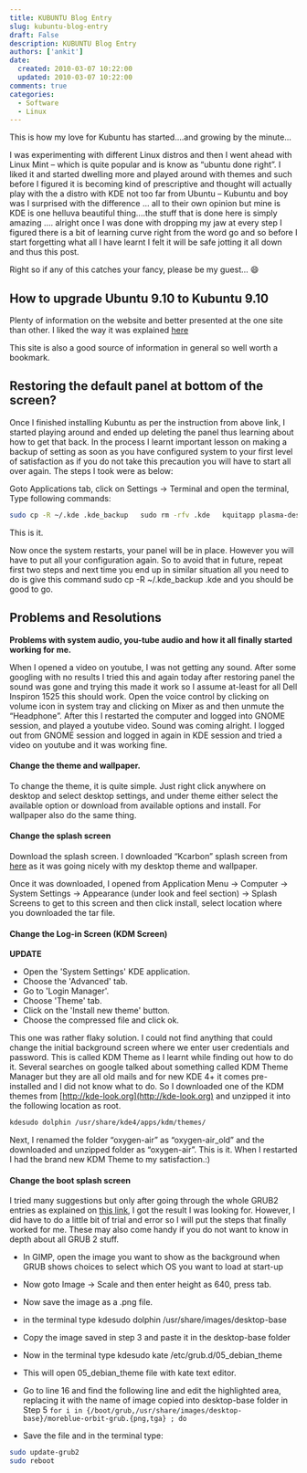 ```yaml
---
title: KUBUNTU Blog Entry
slug: kubuntu-blog-entry
draft: False
description: KUBUNTU Blog Entry
authors: ['ankit']
date: 
  created: 2010-03-07 10:22:00
  updated: 2010-03-07 10:22:00
comments: true
categories:
  - Software
  - Linux
---
```


This is how my love for Kubuntu has started....and growing by the minute...

I was experimenting with different Linux distros and then I went ahead with Linux Mint – which is quite popular and is know as “ubuntu done right”. I liked it and started dwelling more and played around with themes and such before I figured it is becoming kind of prescriptive and thought will actually play with the a distro with KDE not too far from Ubuntu – Kubuntu and boy was I surprised with the difference … all to their own opinion but mine is KDE is one helluva beautiful thing....the stuff that is done here is simply amazing …. alright once I was done with dropping my jaw at every step I figured there is a bit of learning curve right from the word go and so before I start forgetting what all I have learnt I felt it will be safe jotting it all down and thus this post.

Right so if any of this catches your fancy, please be my guest... :smile:

<!-- more -->

## How to upgrade Ubuntu 9.10 to Kubuntu 9.10

Plenty of information on the website and better presented at the one site than other. I liked the way it was explained [here](http://www.psychocats.net/ubuntu/kde)

This site is also a good source of information in general so well worth a bookmark.

## Restoring the default panel at bottom of the screen?

Once I finished installing Kubuntu as per the instruction from above link, I started playing around and ended up deleting the panel thus learning about how to get that back. In the process I learnt important lesson on making a backup of setting as soon as you have configured system to your first level of satisfaction as if you do not take this precaution you will have to start all over again.
The steps I took were as below:

Goto Applications tab, click on Settings → Terminal and open the terminal, Type following commands:

```bash
sudo cp -R ~/.kde .kde_backup   sudo rm -rfv .kde   kquitapp plasma-desktop   sudo restart
```
This is it.

Now once the system restarts, your panel will be in place. However you will have to put all your configuration again. So to avoid that in future, repeat first two steps and next time you end up in similar situation all you need to do is give this command sudo cp -R ~/.kde_backup .kde and you should be good to go.

## Problems and Resolutions

**Problems with system audio, you-tube audio and how it all finally started working for me.**

When I opened a video on youtube, I was not getting any sound. After some googling with no results I tried this and again today after restoring panel the sound was gone and trying this made it work so I assume at-least for all Dell Inspiron 1525 this should work.
Open the voice control by clicking on volume icon in system tray and clicking on Mixer as and then unmute the “Headphone”.
After this I restarted the computer and logged into GNOME session, and played a youtube video. Sound was coming alright. I logged out from GNOME session and logged in again in KDE session and tried a video on youtube and it was working fine.

#### Change the theme and wallpaper.

To change the theme, it is quite simple. Just right click anywhere on desktop and select desktop settings, and under theme either select the available option or download from available options and install. For wallpaper also do the same thing.

#### Change the splash screen

Download the splash screen. I downloaded “Kcarbon” splash screen from [here](http://kde-look.org/index.php?xcontentmode=35x45) as it was going nicely with my desktop theme and wallpaper.

Once it was downloaded, I opened from Application Menu → Computer → System Settings → Appearance (under look and feel section) → Splash Screens to get to this screen and then click install, select location where you downloaded the tar file.

#### Change the Log-in Screen (KDM Screen)

**UPDATE**

* Open the 'System Settings' KDE application.
* Choose the 'Advanced' tab.
* Go to 'Login Manager'.
* Choose 'Theme' tab.
* Click on the 'Install new theme' button.
* Choose the compressed file and click ok.


This one was rather flaky solution. I could not find anything that could change the initial background screen where we enter user credentials and password. This is called KDM Theme as I learnt while finding out how to do it. Several searches on google talked about something called KDM Theme Manager but they are all old mails and for new KDE 4+ it comes pre-installed and I did not know what to do.
So I downloaded one of the KDM themes from [http://kde-look.org](http://kde-look.org) and unzipped it into the following location as root.

```bash
kdesudo dolphin /usr/share/kde4/apps/kdm/themes/
```

Next, I renamed the folder “oxygen-air” as “oxygen-air_old” and the downloaded and unzipped folder as “oxygen-air”.
This is it. When I restarted I had the brand new KDM Theme to my satisfaction.:)


#### Change the boot splash screen

I tried many suggestions but only after going through the whole GRUB2 entries as explained on [this link](http://ubuntuforums.org/showthread.php?t=1195275&amp;highlight=grub2), I got the result I was looking for. However, I did have to do a little bit of trial and error so I will put the steps that finally worked for me. These may also come handy if you do not want to know in depth about all GRUB 2 stuff.


* In GIMP, open the image you want to show as the background when GRUB shows choices to select which OS you want to load at start-up

* Now goto Image -> Scale and then enter height as 640, press tab.

* Now save the image as a .png file.

* in the terminal type kdesudo dolphin /usr/share/images/desktop-base

* Copy the image saved in step 3 and paste it in the desktop-base folder

* Now in the terminal type kdesudo kate /etc/grub.d/05_debian_theme

* This will open 05_debian_theme file with kate text editor.

* Go to line 16 and find the following line and edit the highlighted area, replacing it with the name of image copied into desktop-base folder in Step 5 `for i in {/boot/grub,/usr/share/images/desktop-base}/moreblue-orbit-grub.{png,tga} ; do`

* Save the file and in the terminal type:

```bash
sudo update-grub2
sudo reboot
```